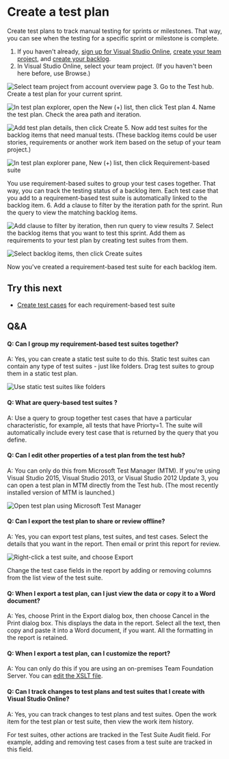 <properties
	pageTitle="Create a test plan"
  description="Create a test plan"
  services="visual-studio-online"
  documentationCenter = ""
  authors="terryaustin"
  manager="terryaustin"
  editor="terryaustin" /> 

# Create a test plan


Create test plans to track manual testing for sprints 
or milestones. That way, you can see when the testing 
for a specific sprint or milestone is complete.


1. If you haven't already, 
[sign up for Visual Studio Online](https://www.visualstudio.com/get-started/setup/sign-up-for-visual-studio-online), 
[create your team project](https://www.visualstudio.com/get-started/setup/connect-to-visual-studio-online#createteamproject), 
and [create your backlog](https://www.visualstudio.com/get-started/work/create-your-backlog-vs).
2. In Visual Studio Online, select your team project. 
(If you haven't been here before, use Browse.)



![Select team project from account overview page](./media/create-a-test-plan-vs/SelectTeamProject.png)
3. Go to the Test hub. Create a test plan for your current sprint.



![In test plan explorer, open the New (+) list, then click Test plan](./media/create-a-test-plan-vs/CreateATestPlan1a.png)
4. Name the test plan. Check the area path and iteration.



![Add test plan details, then click Create](./media/create-a-test-plan-vs/CreateATestPlan2.png)
5. Now add test suites for the backlog items that need manual tests. 
(These backlog items could be user stories, requirements or another 
work item based on the setup of your team project.)



![In test plan explorer pane, New (+) list, then click Requirement-based suite](./media/create-a-test-plan-vs/AddRequirementSuitesToTestPlan.png)



You use requirement-based suites to group your test cases together. 
That way, you can track the testing status of a backlog item. 
Each test case that you add to a requirement-based test suite is 
automatically linked to the backlog item.
6. Add a clause to filter by the iteration path for the sprint. 
Run the query to view the matching backlog items.



![Add clause to filter by iteration, then run query to view results](./media/create-a-test-plan-vs/AddRequirementSuitesToTestPlan2.png)
7. Select the backlog items that you want to test this sprint. 
Add them as requirements to your test plan by creating test suites from them.



![Select backlog items, then click Create suites](./media/create-a-test-plan-vs/AddRequirementSuitesToTestPlan3.png)



Now you've created a requirement-based test suite for each backlog item.

## Try this next

- [Create test cases](https://www.visualstudio.com/get-started/test/create-tests-vs) for each requirement-based test suite

## Q&amp;A

#### Q:  Can I group my requirement-based test suites together?


A:  Yes, you can create a static test suite to do this. 
Static test suites can contain any type of test suites - just like folders. 
Drag test suites to group them in a static test plan.



![Use static test suites like folders](./media/create-a-test-plan-vs/AddRequirementSuitesToTestPlan4.png)


#### Q:  What are query-based test suites ?


A:  Use a query to group together test cases that have a particular characteristic, 
for example, all tests that have Priorty=1. The suite will automatically include 
every test case that is returned by the query that you define.


#### Q:  Can I edit other properties of a test plan from the test hub?


A:  You can only do this from Microsoft Test Manager (MTM). If you're using Visual Studio 2015,
Visual Studio 2013, or Visual Studio 2012 Update 3, you can open a test plan in MTM directly from the Test hub. 
(The most recently installed version of MTM is launched.)



![Open test plan using Microsoft Test Manager](./media/create-a-test-plan-vs/OpenTestPlanMTM.png)


#### Q:  Can I export the test plan to share or review offline?


A:  Yes, you can export test plans, test suites, and test cases. Select the details 
that you want in the report. Then email or print this report for review.



![Right-click a test suite, and choose Export](./media/create-a-test-plan-vs/ExportTestPlanHTML.png)



Change the test case fields in the report by adding or removing columns from 
the list view of the test suite.


#### Q:  When I export a test plan, can I just view the data or copy it to a Word document?


A:  Yes, choose Print in the Export dialog box, then choose Cancel in the Print dialog box. 
This displays the data in the report. Select all the text, then copy and paste it 
into a Word document, if you want. All the formatting in the report is retained.


#### Q:  When I export a test plan, can I customize the report?


A:  You can only do this if you are using an on-premises Team Foundation Server. 
You can [edit the XSLT file](https://msdn.microsoft.com/library/dd380763.aspx#XSLT).


#### Q:  Can I track changes to test plans and test suites that I create with Visual Studio Online?


A:  Yes, you can track changes to test plans and test suites. Open the work item 
for the test plan or test suite, then view the work item history.



For test suites, other actions are tracked in the Test Suite Audit field. 
For example, adding and removing test cases from a test suite are tracked in this field.
